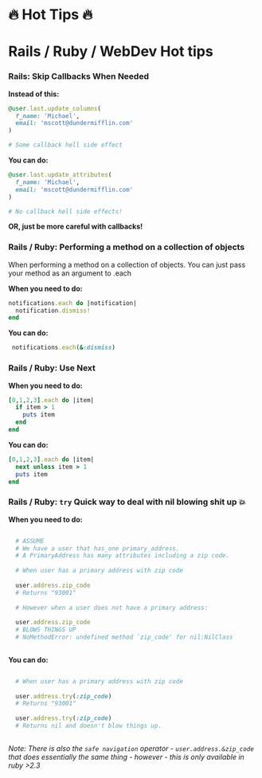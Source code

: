 # 🔥 Hot Tips 🔥
# Rails / Ruby / WebDev Hot tips

### Rails: Skip Callbacks When Needed

**Instead of this:**

````ruby 
@user.last.update_columns(
  f_name: 'Michael',
  email: 'mscott@dundermifflin.com'
)

# Some callback hell side effect
````


**You can do:**

````ruby
@user.last.update_attributes(
  f_name: 'Michael',
  email: 'mscott@dundermifflin.com'
)

# No callback hell side effects!
````

**OR, just be more careful with callbacks!** 


### Rails / Ruby: Performing a method on a collection of objects
When performing a method on a collection of objects. You can just pass your method as an argument to .each 

**When you need to do:**

````ruby
notifications.each do |notification|
  notification.dismiss!
end
````

**You can do:**

````ruby
 notifications.each(&:dismiss)
````

### Rails / Ruby: Use Next 

**When you need to do:**

````ruby 
[0,1,2,3].each do |item|
  if item > 1 
    puts item
  end
end
````

**You can do:** 

````ruby 
[0,1,2,3].each do |item|
  next unless item > 1
  puts item
end
````

### Rails / Ruby: `try` Quick way to deal with nil blowing shit up 💥 

**When you need to do:**

````ruby

  # ASSUME
  # We have a user that has_one primary_address. 
  # A PrimaryAddress has many attributes including a zip code. 
  
  # When user has a primary address with zip code
  
  user.address.zip_code
  # Returns "93001" 
  
  # However when a user does not have a primary address: 
  
  user.address.zip_code
  # BLOWS THINGS UP
  # NoMethodError: undefined method `zip_code' for nil:NilClass
  
````

**You can do:**

````ruby

  # When user has a primary address with zip code
  
  user.address.try(:zip_code)
  # Returns "93001" 
  
  user.address.try(:zip_code)
  # Returns nil and doesn't blow things up. 
  
````

*Note: There is also the `safe navigation` operator - `user.address.&zip_code` that does essentially the same thing -  however - this is only available in ruby >2.3*





